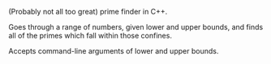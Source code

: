 (Probably not all too great) prime finder in C++.

Goes through a range of numbers, given lower and upper bounds, and 
finds all of the primes which fall within those confines.

Accepts command-line arguments of lower and upper bounds.

